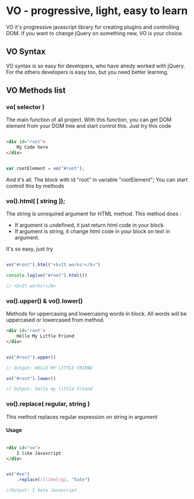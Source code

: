 # VO - progressive, light, easy to learn

VO it's progressive javascript library for creating plugins and controlling DOM. If you want to change jQuery on something new, VO is your choice. 

## VO Syntax

VO syntax is so easy for developers, who have alredy worked with jQuery. For the others developers is easy too, but you need better learning. 

## VO Methods list

### vo( selector )

The main function of all project. With this function, you can get DOM element from your DOM tree and start control this. 
Just try this code

``` html

<div id="root">
	My Code here
</div>

```
``` javascript

var rootElement = vo("#root");


```

And it's all. The block with id "root" in variable "rootElement"; You can start controll this by methods

### vo().html( [ string ]);

The string is unrequired argument for HTML method. This method does :

* If argument is undefined, it just return html code in your block
* If argument is string, it change html code in your block on text in argument.

It's so easy, just try

``` javascript

vo("#root").html("<b>It works!</b>")

console.log(vo("#root").html())

// <b>It works!</b>

```

### vo().upper() & vo().lower()

Methods for uppercasing and lowercasing words in block. All words will be uppercased or lowercased from method.

```html
<div id='root'>
	Hello My Little Friend
</div>
```

``` javascript

vo("#root").upper() 

// Output: HELLO MY LITTLE FRIEND

vo("#root").lower()

// Output: hello my little friend

```

### vo().replace( regular, string )

This method replaces regular expression on string in argument

#### Usage

``` html

<div id="vo">	
	I like Javascript
</div>

```

``` javascript

vo("#vo")
	.replace(/(like)/gi, "hate")

//Output: I hate Javascript

```

